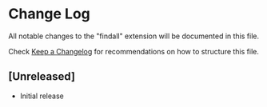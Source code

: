 # Change Log

All notable changes to the "findall" extension will be documented in this file.

Check [Keep a Changelog](http://keepachangelog.com/) for recommendations on how to structure this file.

## [Unreleased]

- Initial release